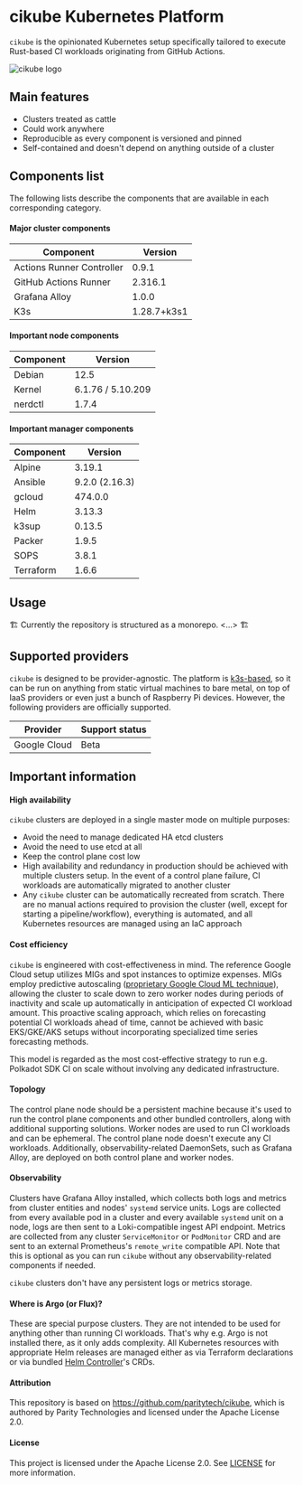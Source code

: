 # cikube Kubernetes Platform

`cikube` is the opinionated Kubernetes setup specifically tailored to execute Rust-based CI workloads originating from GitHub Actions.

![cikube logo](https://i.imgur.com/eWPaXxc.png)

## Main features

* Clusters treated as cattle
* Could work anywhere
* Reproducible as every component is versioned and pinned
* Self-contained and doesn't depend on anything outside of a cluster

## Components list

The following lists describe the components that are available in each corresponding category.

#### Major cluster components

| Component | Version |
|---|---|
| Actions Runner Controller | 0.9.1 |
| GitHub Actions Runner | 2.316.1 |
| Grafana Alloy | 1.0.0 |
| K3s | 1.28.7+k3s1 |

#### Important node components

| Component | Version |
|---|---|
| Debian | 12.5 |
| Kernel | 6.1.76 / 5.10.209 |
| nerdctl | 1.7.4 |

#### Important manager components

| Component | Version |
|---|---|
| Alpine | 3.19.1 |
| Ansible | 9.2.0 (2.16.3) |
| gcloud | 474.0.0 |
| Helm | 3.13.3 |
| k3sup | 0.13.5 |
| Packer | 1.9.5 |
| SOPS | 3.8.1 |
| Terraform | 1.6.6 |

## Usage

🏗️
Currently the repository is structured as a monorepo. <...>
🏗️

## Supported providers

`cikube` is designed to be provider-agnostic. The platform is [k3s-based](https://k3s.io), so it can be run on anything from static virtual machines to bare metal, on top of IaaS providers or even just a bunch of Raspberry Pi devices. However, the following providers are officially supported.

| Provider | Support status |
|---|---|
| Google Cloud | Beta |

## Important information

#### High availability

`cikube` clusters are deployed in a single master mode on multiple purposes:
* Avoid the need to manage dedicated HA etcd clusters
* Avoid the need to use etcd at all
* Keep the control plane cost low
* High availability and redundancy in production should be achieved with multiple clusters setup. In the event of a control plane failure, CI workloads are automatically migrated to another cluster
* Any `cikube` cluster can be automatically recreated from scratch. There are no manual actions required to provision the cluster (well, except for starting a pipeline/workflow), everything is automated, and all Kubernetes resources are managed using an IaC approach

#### Cost efficiency

`cikube` is engineered with cost-effectiveness in mind. The reference Google Cloud setup utilizes MIGs and spot instances to optimize expenses. MIGs employ predictive autoscaling ([proprietary Google Cloud ML technique](https://cloud.google.com/compute/docs/autoscaler/predictive-autoscaling)), allowing the cluster to scale down to zero worker nodes during periods of inactivity and scale up automatically in anticipation of expected CI workload amount. This proactive scaling approach, which relies on forecasting potential CI workloads ahead of time, cannot be achieved with basic EKS/GKE/AKS setups without incorporating specialized time series forecasting methods.

This model is regarded as the most cost-effective strategy to run e.g. Polkadot SDK CI on scale without involving any dedicated infrastructure.

#### Topology

The control plane node should be a persistent machine because it's used to run the control plane components and other bundled controllers, along with additional supporting solutions. Worker nodes are used to run CI workloads and can be ephemeral. The control plane node doesn't execute any CI workloads. Additionally, observability-related DaemonSets, such as Grafana Alloy, are deployed on both control plane and worker nodes.

#### Observability

Clusters have Grafana Alloy installed, which collects both logs and metrics from cluster entities and nodes' `systemd` service units. Logs are collected from every available pod in a cluster and every available `systemd` unit on a node, logs are then sent to a Loki-compatible ingest API endpoint. Metrics are collected from any cluster `ServiceMonitor` or `PodMonitor` CRD and are sent to an external Prometheus's `remote_write` compatible API. Note that this is optional as you can run `cikube` without any observability-related components if needed.

`cikube` clusters don't have any persistent logs or metrics storage.

#### Where is Argo (or Flux)?

These are special purpose clusters. They are not intended to be used for anything other than running CI workloads. That's why e.g. Argo is not installed there, as it only adds complexity. All Kubernetes resources with appropriate Helm releases are managed either as via Terraform declarations or via bundled [Helm Controller](https://github.com/k3s-io/helm-controller)'s CRDs.

#### Attribution

This repository is based on https://github.com/paritytech/cikube, which is authored by Parity Technologies and licensed under the Apache License 2.0.

#### License

This project is licensed under the Apache License 2.0. See [LICENSE](LICENSE) for more information.
